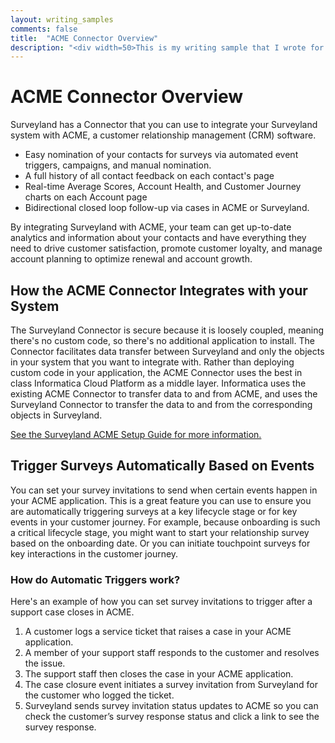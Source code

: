 ```yaml
---
layout: writing_samples
comments: false
title:  "ACME Connector Overview"
description: "<div width=50>This is my writing sample that I wrote for my writing bonk <b>bonk</b></div>"
---
```



# ACME Connector Overview
Surveyland has a Connector that you can use to integrate your Surveyland system with ACME, a customer relationship management (CRM) software.

 -	Easy nomination of your contacts for surveys via automated event triggers, campaigns, and manual nomination.
 - A full history of all contact feedback on each contact's page
 - Real-time Average Scores, Account Health, and Customer Journey charts on each Account page
 -	Bidirectional closed loop follow-up via cases in ACME or Surveyland.

By integrating Surveyland with ACME, your team can get up-to-date analytics and information about your contacts and have everything they need to drive customer satisfaction, promote customer loyalty, and manage account planning to optimize renewal and account growth.

## How the ACME Connector Integrates with your System

The Surveyland Connector is secure because it is loosely coupled, meaning there's no custom code, so there's no additional application to install. The Connector facilitates data transfer between Surveyland and only the objects in your system that you want to integrate with. Rather than deploying custom code in your application, the ACME Connector uses the best in class Informatica Cloud Platform as a middle layer. Informatica uses the existing ACME Connector to transfer data to and from ACME, and uses the Surveyland Connector to transfer the data to and from the corresponding objects in Surveyland.

[See the Surveyland ACME Setup Guide for more information.](#)

## Trigger Surveys Automatically Based on Events
You can set your survey invitations to send when certain events happen in your ACME application. This is a great feature you can use to ensure you are automatically triggering surveys at a key lifecycle stage or for key events in your customer journey. For example, because onboarding is such a critical lifecycle stage, you might want to start your relationship survey based on the onboarding date. Or you can initiate touchpoint surveys for key interactions in the customer journey.

### How do Automatic Triggers work?
Here's an example of how you can set survey invitations to trigger after a support case closes in ACME.

1.	A customer logs a service ticket that raises a case in your ACME application.
2.	A member of your support staff responds to the customer and resolves the issue.
3.	The support staff then closes the case in your ACME application.
4.	The case closure event initiates a survey invitation from Surveyland for the customer who logged the ticket.
5.	Surveyland sends survey invitation status updates to ACME so you can check the customer’s survey response status and click a link to see the survey response.
